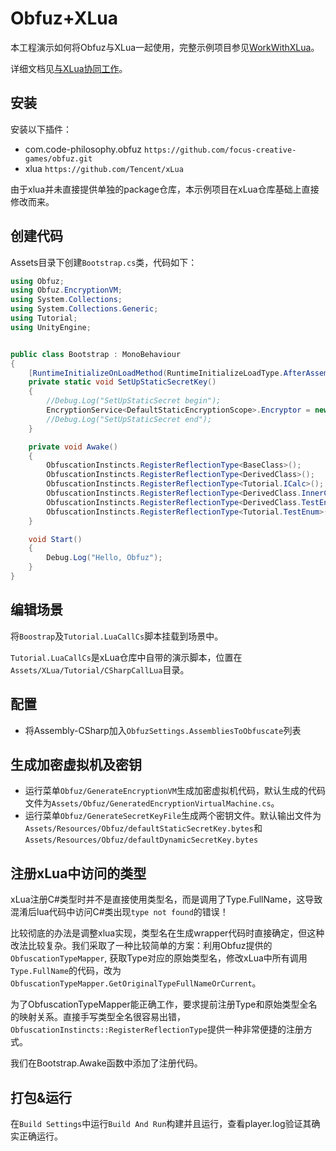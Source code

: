 # Obfuz+XLua

本工程演示如何将Obfuz与XLua一起使用，完整示例项目参见[WorkWithXLua](https://github.com/focus-creative-games/obfuz-samples/tree/main/WorkWithXLua)。

详细文档见[与XLua协同工作](../manual/work-with-xlua)。

## 安装

安装以下插件：

- com.code-philosophy.obfuz `https://github.com/focus-creative-games/obfuz.git`
- xlua `https://github.com/Tencent/xLua`

由于xlua并未直接提供单独的package仓库，本示例项目在xLua仓库基础上直接修改而来。

## 创建代码

Assets目录下创建`Bootstrap.cs`类，代码如下：

```csharp
using Obfuz;
using Obfuz.EncryptionVM;
using System.Collections;
using System.Collections.Generic;
using Tutorial;
using UnityEngine;


public class Bootstrap : MonoBehaviour
{
    [RuntimeInitializeOnLoadMethod(RuntimeInitializeLoadType.AfterAssembliesLoaded)]
    private static void SetUpStaticSecretKey()
    {
        //Debug.Log("SetUpStaticSecret begin");
        EncryptionService<DefaultStaticEncryptionScope>.Encryptor = new GeneratedEncryptionVirtualMachine(Resources.Load<TextAsset>("Obfuz/defaultStaticSecretKey").bytes);
        //Debug.Log("SetUpStaticSecret end");
    }

    private void Awake()
    {
        ObfuscationInstincts.RegisterReflectionType<BaseClass>();
        ObfuscationInstincts.RegisterReflectionType<DerivedClass>();
        ObfuscationInstincts.RegisterReflectionType<Tutorial.ICalc>();
        ObfuscationInstincts.RegisterReflectionType<DerivedClass.InnerCalc>();
        ObfuscationInstincts.RegisterReflectionType<DerivedClass.TestEnumInner>();
        ObfuscationInstincts.RegisterReflectionType<Tutorial.TestEnum>();
    }

    void Start()
    {
        Debug.Log("Hello, Obfuz");
    }
}
```

## 编辑场景

将`Boostrap`及`Tutorial.LuaCallCs`脚本挂载到场景中。

`Tutorial.LuaCallCs`是xLua仓库中自带的演示脚本，位置在`Assets/XLua/Tutorial/CSharpCallLua`目录。

## 配置

- 将Assembly-CSharp加入`ObfuzSettings.AssembliesToObfuscate`列表

## 生成加密虚拟机及密钥

- 运行菜单`Obfuz/GenerateEncryptionVM`生成加密虚拟机代码，默认生成的代码文件为`Assets/Obfuz/GeneratedEncryptionVirtualMachine.cs`。
- 运行菜单`Obfuz/GenerateSecretKeyFile`生成两个密钥文件。默认输出文件为`Assets/Resources/Obfuz/defaultStaticSecretKey.bytes`和`Assets/Resources/Obfuz/defaultDynamicSecretKey.bytes`

## 注册xLua中访问的类型

xLua注册C#类型时并不是直接使用类型名，而是调用了Type.FullName，这导致混淆后lua代码中访问C#类出现`type not found`的错误！

比较彻底的办法是调整xlua实现，类型名在生成wrapper代码时直接确定，但这种改法比较复杂。我们采取了一种比较简单的方案：利用Obfuz提供的`ObfuscationTypeMapper`,
获取Type对应的原始类型名，修改xLua中所有调用`Type.FullName`的代码，改为`ObfuscationTypeMapper.GetOriginalTypeFullNameOrCurrent`。

为了ObfuscationTypeMapper能正确工作，要求提前注册Type和原始类型全名的映射关系。直接手写类型全名很容易出错，`ObfuscationInstincts::RegisterReflectionType`提供一种非常便捷的注册方式。

我们在Bootstrap.Awake函数中添加了注册代码。

## 打包&运行

在`Build Settings`中运行`Build And Run`构建并且运行，查看player.log验证其确实正确运行。
